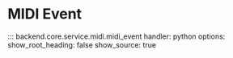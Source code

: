 # MIDI Event

::: backend.core.service.midi.midi_event
    handler: python
    options:
      show_root_heading: false
      show_source: true
